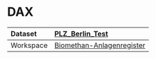 



# DAX

|Dataset|[PLZ_Berlin_Test](./../PLZ_Berlin_Test.md)|
| :--- | :--- |
|Workspace|[Biomethan-Anlagenregister](../../Workspaces/Biomethan-Anlagenregister.md)|
